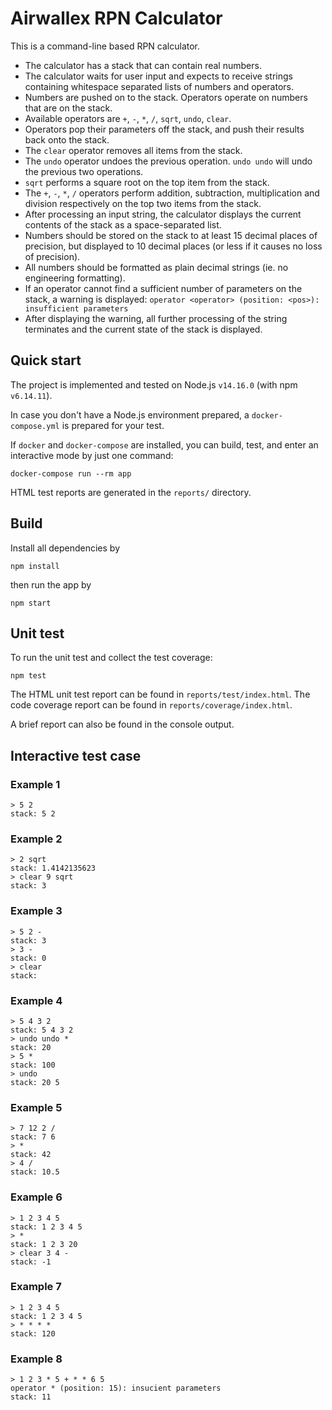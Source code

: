 # Airwallex RPN Calculator

This is a command-line based RPN calculator.

* The calculator has a stack that can contain real numbers.
* The calculator waits for user input and expects to receive strings containing whitespace separated lists of numbers and 
operators.
* Numbers are pushed on to the stack. Operators operate on numbers that are on the stack.
* Available operators are `+`, `-`, `*`, `/`, `sqrt`, `undo`, `clear`.
* Operators pop their parameters off the stack, and push their results back onto the stack.
* The `clear` operator removes all items from the stack.
* The `undo` operator undoes the previous operation. `undo undo` will undo the previous two operations.
* `sqrt` performs a square root on the top item from the stack.
* The `+`, `-`, `*`, `/` operators perform addition, subtraction, multiplication and division respectively on the top two items from the stack.
* After processing an input string, the calculator displays the current contents of the stack as a space-separated list.
* Numbers should be stored on the stack to at least 15 decimal places of precision, but displayed to 10 decimal places (or less if it causes no loss of precision).
* All numbers should be formatted as plain decimal strings (ie. no engineering formatting).
* If an operator cannot find a sufficient number of parameters on the stack, a warning is displayed:
`operator <operator> (position: <pos>): insufficient parameters`
* After displaying the warning, all further processing of the string terminates and the current state of the stack is displayed.

## Quick start

The project is implemented and tested on Node.js `v14.16.0` (with npm `v6.14.11`).

In case you don't have a Node.js environment prepared, a `docker-compose.yml` is prepared for your test.

If `docker` and `docker-compose` are installed, you can build, test, and enter an interactive mode by just one command:

```
docker-compose run --rm app
```

HTML test reports are generated in the `reports/` directory.

## Build

Install all dependencies by

```
npm install
```

then run the app by

```
npm start
```

## Unit test

To run the unit test and collect the test coverage:

```
npm test
```

The HTML unit test report can be found in `reports/test/index.html`. The code coverage report can be found in `reports/coverage/index.html`.

A brief report can also be found in the console output.

## Interactive test case

### Example 1

```
> 5 2
stack: 5 2
```

### Example 2

```
> 2 sqrt
stack: 1.4142135623
> clear 9 sqrt
stack: 3
```

### Example 3

```
> 5 2 -
stack: 3
> 3 -
stack: 0
> clear
stack:
```

### Example 4

```
> 5 4 3 2
stack: 5 4 3 2
> undo undo *
stack: 20
> 5 *
stack: 100
> undo
stack: 20 5
```

### Example 5

```
> 7 12 2 /
stack: 7 6
> *
stack: 42
> 4 /
stack: 10.5
```

### Example 6

```
> 1 2 3 4 5
stack: 1 2 3 4 5
> *
stack: 1 2 3 20
> clear 3 4 -
stack: -1
```

### Example 7

```
> 1 2 3 4 5
stack: 1 2 3 4 5
> * * * *
stack: 120
```

### Example 8

```
> 1 2 3 * 5 + * * 6 5
operator * (position: 15): insucient parameters
stack: 11
```


